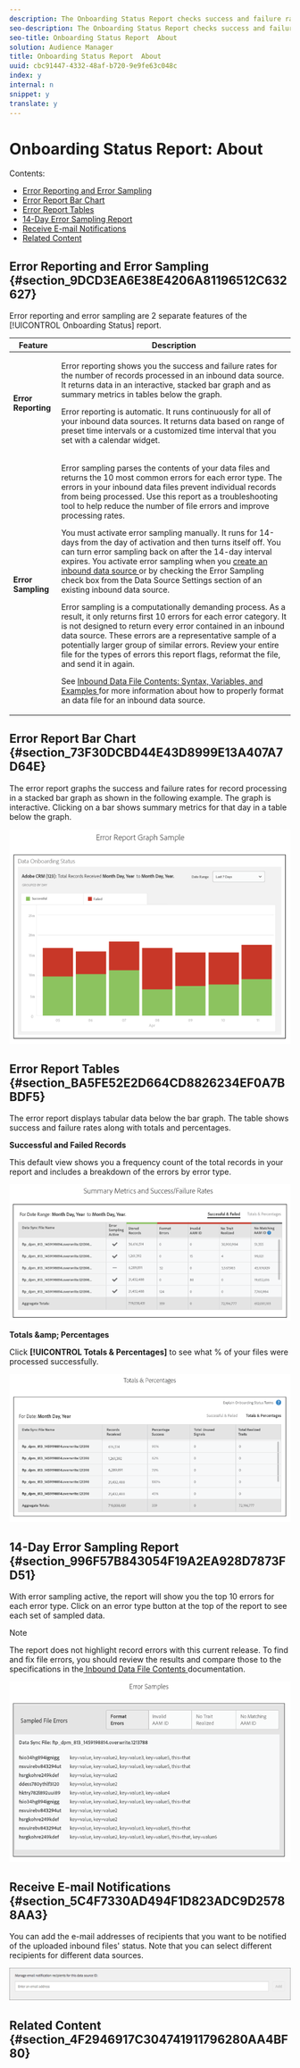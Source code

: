 ```yaml
---
description: The Onboarding Status Report checks success and failure rates for processing records in your inbound data source files. This report displays data in an interactive bar chart and provides summary metrics in tabular form. And, it includes an option that samples files for a fixed time interval and displays the most common errors for each error type. You can find this report in Analytics > Onboarding Status Report. This report is also available when you create an inbound data source.
seo-description: The Onboarding Status Report checks success and failure rates for processing records in your inbound data source files. This report displays data in an interactive bar chart and provides summary metrics in tabular form. And, it includes an option that samples files for a fixed time interval and displays the most common errors for each error type. You can find this report in Analytics > Onboarding Status Report. This report is also available when you create an inbound data source.
seo-title: Onboarding Status Report  About
solution: Audience Manager
title: Onboarding Status Report  About
uuid: cbc91447-4332-48af-b720-9e9fe63c048c
index: y
internal: n
snippet: y
translate: y
---
```


# Onboarding Status Report: About

Contents: 


<ul class="simplelist"> 
 <li> <a href="../../../c_features/c_analytics/onboarding-status-report/onboarding-status-report.md#section_9DCD3EA6E38E4206A81196512C632627" format="dita" scope="local"> Error Reporting and Error Sampling </a> </li> 
 <li> <a href="../../../c_features/c_analytics/onboarding-status-report/onboarding-status-report.md#section_73F30DCBD44E43D8999E13A407A7D64E" format="dita" scope="local"> Error Report Bar Chart </a> </li> 
 <li> <a href="../../../c_features/c_analytics/onboarding-status-report/onboarding-status-report.md#section_BA5FE52E2D664CD8826234EF0A7BBDF5" format="dita" scope="local"> Error Report Tables </a> </li> 
 <li> <a href="../../../c_features/c_analytics/onboarding-status-report/onboarding-status-report.md#section_996F57B843054F19A2EA928D7873FD51" format="dita" scope="local"> 14-Day Error Sampling Report </a> </li> 
 <li> <a href="../../../c_features/c_analytics/onboarding-status-report/onboarding-status-report.md#section_5C4F7330AD494F1D823ADC9D25788AA3" format="dita" scope="local"> Receive E-mail Notifications </a> </li> 
 <li> <a href="../../../c_features/c_analytics/onboarding-status-report/onboarding-status-report.md#section_4F2946917C304741911796280AA4BF80" format="dita" scope="local"> Related Content </a> </li> 
</ul>



## Error Reporting and Error Sampling {#section_9DCD3EA6E38E4206A81196512C632627}

Error reporting and error sampling are 2 separate features of the [!UICONTROL  Onboarding Status] report. 



<table id="table_4706D891D4C545E8BF9D8A0CC052CC48"> 
 <thead> 
  <tr> 
   <th colname="col1" class="entry"> Feature </th> 
   <th colname="col2" class="entry"> Description </th> 
  </tr> 
 </thead>
 <tbody> 
  <tr> 
   <td colname="col1"> <p> <b>Error Reporting</b> </p> </td> 
   <td colname="col2"> <p>Error reporting shows you the success and failure rates for the number of records processed in an inbound data source. It returns data in an interactive, stacked bar graph and as summary metrics in tables below the graph. </p> <p>Error reporting is automatic. It runs continuously for all of your inbound data sources. It returns data based on range of preset time intervals or a customized time interval that you set with a calendar widget. </p> </td> 
  </tr> 
  <tr> 
   <td colname="col1"> <p> <b>Error Sampling</b> </p> </td> 
   <td colname="col2"> <p>Error sampling parses the contents of your data files and returns the 10 most common errors for each error type. The errors in your inbound data files prevent individual records from being processed. Use this report as a troubleshooting tool to help reduce the number of file errors and improve processing rates. </p> <p>You must activate error sampling manually. It runs for 14-days from the day of activation and then turns itself off. You can turn error sampling back on after the 14-day interval expires. You activate error sampling when you <a href="../../../c_features/c_datasources/create-datasource.md#concept_3B7696B3EC77416492D3B99EBD79EA44" format="dita" scope="local"> create an inbound data source </a> or by checking the <span class="uicontrol"> Error Sampling </span> check box from the <span class="wintitle"> Data Source Settings </span> section of an existing inbound data source. </p> <p>Error sampling is a computationally demanding process. As a result, it only returns first 10 errors for each error category. It is not designed to return every error contained in an inbound data source. These errors are a representative sample of a potentially larger group of similar errors. Review your entire file for the types of errors this report flags, reformat the file, and send it in again. </p> <p>See <a href="../../../c_integration/c_onboarding_data/c_async/c_inbound_async_intro/inbound-file-contents.md#concept_49E6F0740E794B07ACD115D10EDEB5AC" format="dita" scope="local"> Inbound Data File Contents: Syntax, Variables, and Examples </a> for more information about how to properly format an data file for an inbound data source. </p> </td> 
  </tr> 
 </tbody> 
</table>


## Error Report Bar Chart {#section_73F30DCBD44E43D8999E13A407A7D64E}

The error report graphs the success and failure rates for record processing in a stacked bar graph as shown in the following example. The graph is interactive. Clicking on a bar shows summary metrics for that day in a table below the graph. 

![](assets/stacked-graph.png) 

## Error Report Tables {#section_BA5FE52E2D664CD8826234EF0A7BBDF5}

The error report displays tabular data below the bar graph. The table shows success and failure rates along with totals and percentages. 

**Successful and Failed Records** 

This default view shows you a frequency count of the total records in your report and includes a breakdown of the errors by error type. 

![](assets/success-failure.png) 

**Totals &amp;amp; Percentages** 

Click **[!UICONTROL  Totals &amp; Percentages]** to see what % of your files were processed successfully. 

![](assets/totals-percentages.png) 

## 14-Day Error Sampling Report {#section_996F57B843054F19A2EA928D7873FD51}

With error sampling active, the report will show you the top 10 errors for each error type. Click on an error type button at the top of the report to see each set of sampled data. 


>[!NOTE]
>
>The report does not highlight record errors with this current release. To find and fix file errors, you should review the results and compare those to the specifications in the[ Inbound Data File Contents ](../../../c_integration/c_onboarding_data/c_async/c_inbound_async_intro/inbound-file-contents.md#concept_49E6F0740E794B07ACD115D10EDEB5AC) documentation. 



![](assets/error-samples.png) 

## Receive E-mail Notifications {#section_5C4F7330AD494F1D823ADC9D25788AA3}

You can add the e-mail addresses of recipients that you want to be notified of the uploaded inbound files' status. Note that you can select different recipients for different data sources. 

![](assets/mail-notifications.png) 

## Related Content {#section_4F2946917C304741911796280AA4BF80}


